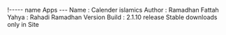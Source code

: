 !----- name Apps ---
Name : Calender islamics
Author : Ramadhan Fattah Yahya : Rahadi Ramadhan
Version Build : 2.1.10 release Stable downloads only in Site

